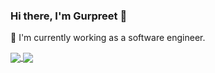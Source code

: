 ### Hi there, I'm Gurpreet 👋

:briefcase: I'm currently working as a software engineer.


<a href="https://github.com/anuraghazra/github-readme-stats">
  <img align="center" src="https://github-readme-stats.vercel.app/api?username=gsinghg19&count_private=true"
 />
</a>
<a href="https://github.com/anuraghazra/github-readme-stats">
  <img align="center" src="https://github-readme-stats.vercel.app/api/top-langs/?username=gsinghg19&layout=compact" />
</a>
